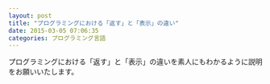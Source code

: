 ```yaml
---
layout: post
title: "プログラミングにおける「返す」と「表示」の違い"
date: 2015-03-05 07:06:35
categories: プログラミング言語
---
```

<p>プログラミングにおける「返す」と「表示」の違いを素人にもわかるように説明をお願いいたします。</p>
